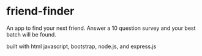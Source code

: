 # friend-finder

An app to find your next friend.
Answer a 10 question survey and your best batch will be found.

built with html javascript, bootstrap, node.js, and express.js